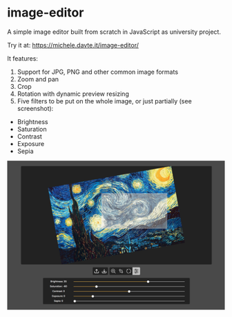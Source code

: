 # image-editor
A simple image editor built from scratch in JavaScript as university project.

Try it at: https://michele.davte.it/image-editor/

It features:
1. Support for JPG, PNG and other common image formats
2. Zoom and pan
3. Crop
4. Rotation with dynamic preview resizing
5. Five filters to be put on the whole image, or just partially (see screenshot):
* Brightness
* Saturation
* Contrast
* Exposure
* Sepia

![](https://github.com/michelezoncheddu/image-editor/blob/master/screenshot.png?raw=true)
